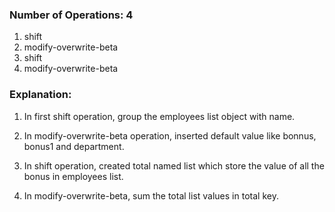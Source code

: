 ### Number of Operations: 4

1. shift
2. modify-overwrite-beta
3. shift
4. modify-overwrite-beta

### Explanation:

1. In first shift operation, group the employees list object with name.

2. In modify-overwrite-beta operation, inserted default value like bonnus, bonus1 and department.

3. In shift operation, created total named list which store the value of all the bonus in employees list.

4. In modify-overwrite-beta, sum the total list values in total key.